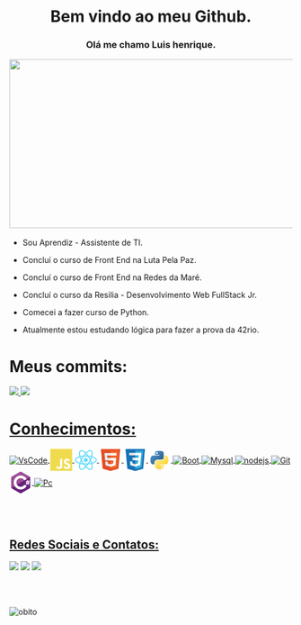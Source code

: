 <h1 align="center">Bem vindo ao meu Github.</h1>
<h3 align="center">Olá me chamo Luis henrique.</h3>
<img  align="" alt="" width="700" height="300" src="https://comicvine.gamespot.com/a/uploads/original/11111/111118857/4498940-obito%20kamui%20%20(19).gif">

-  Sou Aprendiz - Assistente de TI.

-  Concluí o curso de Front End na Luta Pela Paz.

-  Concluí o curso de Front End na Redes da Maré.

-  Concluí o curso da Resilia - Desenvolvimento Web FullStack Jr.

-  Comecei a fazer curso de Python.

-  Atualmente estou estudando lógica para fazer a prova da 42rio.

<h1>Meus commits:</h1>
<a href="https://github.com/Luis-Henrique-Lima">
<img height="180em" src="https://github-readme-stats.vercel.app/api?username=Luis-Henrique-Lima&show_icons=true&theme=dark&include_all_commits=true&count_private=true"/>
<img height="180em" src="https://github-readme-stats.vercel.app/api/top-langs/?username=Luis-Henrique-Lima&layout=compact&langs_count=7&theme=dark"/>

<h1>Conhecimentos:</h1>
<img align="center" alt="VsCode" height="40" width="40" src="https://cdn.jsdelivr.net/gh/devicons/devicon/icons/vscode/vscode-original.svg">
<img align="center" alt="Js" height="40" width="40" src="https://raw.githubusercontent.com/devicons/devicon/master/icons/javascript/javascript-plain.svg">
<img align="center" alt="React" height="40" width="40" src="https://raw.githubusercontent.com/devicons/devicon/master/icons/react/react-original.svg">
<img align="center" alt="HTML" height="40" width="40" src="https://raw.githubusercontent.com/devicons/devicon/master/icons/html5/html5-original.svg">
<img align="center" alt="CSS" height="40" width="40" src="https://raw.githubusercontent.com/devicons/devicon/master/icons/css3/css3-original.svg">
<img align="center" alt="Python" height="40" width="40" src="https://raw.githubusercontent.com/devicons/devicon/master/icons/python/python-original.svg">
<img align="center" alt="Boot" height="40" width="40" src="https://cdn-icons-png.flaticon.com/128/5968/5968672.png">
<img align="center" alt="Mysql" height="40" width="40" src="https://cdn-icons-png.flaticon.com/128/919/919836.png">
<img align="center" alt="nodejs" height="40" width="40" src="https://cdn-icons-png.flaticon.com/128/919/919825.png">
<img align="center" alt="Git" height="40" width="40" src="https://camo.githubusercontent.com/fbfcb9e3dc648adc93bef37c718db16c52f617ad055a26de6dc3c21865c3321d/68747470733a2f2f7777772e766563746f726c6f676f2e7a6f6e652f6c6f676f732f6769742d73636d2f6769742d73636d2d69636f6e2e737667">
<img align="center" alt="W3" height="40" width="40" src="https://raw.githubusercontent.com/devicons/devicon/master/icons/csharp/csharp-original.svg">
<img align="center" alt="Pc" height="60" width="60" src="https://ubuntuhandbook.org/wp-content/uploads/2022/04/pycharm-logo.webp">

<br> <br>

<h2>Redes Sociais e Contatos:</h2>
<a href="" target="_blank"><img src="https://img.shields.io/badge/-Instagram-%23E4405F?style=for-the-badge&logo=instagram&logoColor=white" target="_blank"></a>
<a href = "mailto:contatorafaballerini@gmail.com"><img src="https://img.shields.io/badge/-Gmail-%23333?style=for-the-badge&logo=gmail&logoColor=white" target="_blank"></a>
<a href="https://www.linkedin.com/in/lu%C3%ADs-henrique-santos/" target="_blank"><img src="https://img.shields.io/badge/-LinkedIn-%230077B5?style=for-the-badge&logo=linkedin&logoColor=white" target="_blank"></a>

<br> <br>

<img align="" alt="obito" width="1000" height="200" src="https://www.icegif.com/wp-content/uploads/2022/08/icegif-1045.gif">

